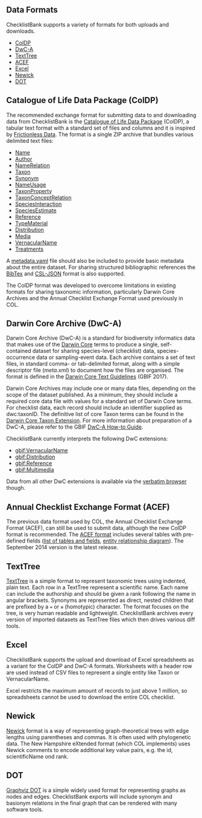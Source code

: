 ## Data Formats

ChecklistBank supports a variety of formats for both uploads and downloads.

- [ColDP](#catalogue-of-life-data-package-coldp)
- [DwC-A](#darwin-core-archive-dwc-a)
- [TextTree](#texttree)
- [ACEF](#annual-checklist-exchange-format-acef)
- [Excel](#excel)
- [Newick](#newick)
- [DOT](#dot)

## Catalogue of Life Data Package (ColDP)

The recommended exchange format for submitting data to and downloading data from ChecklistBank
is the [Catalogue of Life Data Package](https://github.com/CatalogueOfLife/coldp) (ColDP),
a tabular text format with a standard set of files and columns and it is inspired by [Frictionless Data](https://frictionlessdata.io/).
The format is a single ZIP archive that bundles various delimited text files:

- [Name](https://github.com/CatalogueOfLife/coldp/blob/master/README.md#name)
- [Author](https://github.com/CatalogueOfLife/coldp/blob/master/README.md#author)
- [NameRelation](https://github.com/CatalogueOfLife/coldp/blob/master/README.md#namerelation)
- [Taxon](https://github.com/CatalogueOfLife/coldp/blob/master/README.md#taxon)
- [Synonym](https://github.com/CatalogueOfLife/coldp/blob/master/README.md#synonym)
- [NameUsage](https://github.com/CatalogueOfLife/coldp/blob/master/README.md#nameusage)
- [TaxonProperty](https://github.com/CatalogueOfLife/coldp/blob/master/README.md#taxonproperty)
- [TaxonConceptRelation](https://github.com/CatalogueOfLife/coldp/blob/master/README.md#taxonconceptrelation)
- [SpeciesInteraction](https://github.com/CatalogueOfLife/coldp/blob/master/README.md#speciesinteraction)
- [SpeciesEstimate](https://github.com/CatalogueOfLife/coldp/blob/master/README.md#speciesestimate)
- [Reference](https://github.com/CatalogueOfLife/coldp/blob/master/README.md#reference)
- [TypeMaterial](https://github.com/CatalogueOfLife/coldp/blob/master/README.md#typematerial)
- [Distribution](https://github.com/CatalogueOfLife/coldp/blob/master/README.md#distribution)
- [Media](https://github.com/CatalogueOfLife/coldp/blob/master/README.md#media)
- [VernacularName](https://github.com/CatalogueOfLife/coldp/blob/master/README.md#vernacularname)
- [Treatments](https://github.com/CatalogueOfLife/coldp/blob/master/README.md#treatment)

A [metadata.yaml](https://github.com/CatalogueOfLife/coldp/blob/master/metadata.yaml) file should also be included to provide basic metadata about the entire dataset.
For sharing structured bibliographic references the [BibTex](https://github.com/CatalogueOfLife/coldp#reference-bibtex)
and [CSL-JSON](https://github.com/CatalogueOfLife/coldp#reference-json-csl) format is also supported.

The ColDP format was developed to overcome limitations in existing formats for sharing taxonomic information, particularly Darwin Core Archives and the Annual Checklist Exchange Format used previously in COL.

## Darwin Core Archive (DwC-A)

Darwin Core Archive (DwC-A) is a standard for biodiversity informatics data that makes use of the [Darwin Core](https://dwc.tdwg.org/list/) terms to produce a single, self-contained dataset for sharing species-level (checklist) data, species-occurrence data or sampling-event data. Each archive contains a set of text files, in standard comma- or tab-delimited format, along with a simple descriptor file (_meta.xml_) to document how the files are organised. The format is defined in the [Darwin Core Text Guidelines](https://dwc.tdwg.org/text/) (GBIF 2017).

Darwin Core Archives may include one or many data files, depending on the scope of the dataset published. As a minimum, they should include a required core data file with values for a standard set of Darwin Core terms. For checklist data, each record should include an identifier supplied as dwc:taxonID. The definitive list of core Taxon terms can be found in the [Darwin Core Taxon Extension](http://rs.gbif.org/core/dwc_taxon_2015-04-24.xml). For more information about preparation of a DwC-A, please refer to the GBIF [DwC-A How-to Guide](https://github.com/gbif/ipt/wiki/DwCAHowToGuide).

ChecklistBank currently interprets the following DwC extensions:

- [gbif:VernacularName](https://rs.gbif.org/extension/gbif/1.0/vernacularname.xml)
- [gbif:Distribution](https://rs.gbif.org/extension/gbif/1.0/distribution.xml)
- [gbif:Reference](https://rs.gbif.org/extension/gbif/1.0/references.xml)
- [gbif:Multimedia](https://rs.gbif.org/extension/gbif/1.0/multimedia.xml)

Data from all other DwC extensions is available via the [verbatim browser](https://www.checklistbank.org/dataset/1010/verbatim) though.

## Annual Checklist Exchange Format (ACEF)

The previous data format used by COL, the Annual Checklist Exchange Format (ACEF), can still be used to submit data,
although the new ColDP format is recommended.
The [ACEF format](/docs/acef/2014_CoL_Standard_Dataset_v7_23Sep2014.pdf) includes several tables with pre-defined fields ([list of tables and fields](/docs/acef/List_of_tables_and_fields_2014.pdf), [entity relationship diagram](/docs/acef/ERD_DataSubmissionFormat_29Sep2014.pdf)). The September 2014 version is the latest release.

## TextTree

[TextTree](https://github.com/gbif/text-tree) is a simple format to represent taxonomic trees using indented, plain text. Each row in a TextTree represent a scientific name. Each name can include the authorship and should be given a rank following the name in angular brackets. Synonyms are represented as direct, nested children that are prefixed by a `=` or `≡` (homotypic) character. The format focuses on the tree, is very human readable and lightweight. ChecklistBank archives every version of imported datasets as TextTree files which then drives various diff tools.

## Excel

ChecklistBank supports the upload and download of Excel spreadsheets as a variant for the ColDP and DwC-A formats.
Worksheets with a header row are used instead of CSV files to represent a single entity like Taxon or VernacularName.

Excel restricts the maximum amount of records to just above 1 million, so spreadsheets cannot be used to download the entire COL checklist.

## Newick

[Newick](https://en.wikipedia.org/wiki/Newick_format) format is a way of representing graph-theoretical trees with edge lengths using parentheses and commas.
It is often used with phylogenetic data.
The New Hampshire eXtended format (which COL implements) uses Newick comments to encode additional key value pairs, e.g. the id, scientificName ond rank.

## DOT

[Graphviz DOT](http://www.graphviz.org/doc/info/lang.html) is a simple widely used format for representing graphs as nodes and edges.
ChecklistBank exports will include synonym and basionym relations in the final graph that can be rendered with many software tools.
